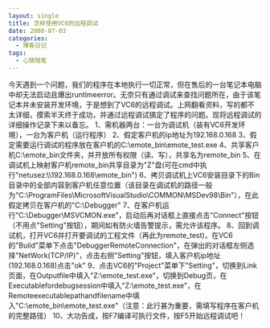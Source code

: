 ```yaml
---
layout: single
title: 怎样使用VC6的远程调试
date: 2008-07-03
categories:
  - 博客日记
tags:
  - 心情随笔
---
```


今天遇到一个问题，我们的程序在本地执行一切正常，但在售后的一台笔记本电脑中却无法启动且爆出runtimeerror。无奈只有通过调试来查找问题所在，由于该笔记本并未安装开发环境，于是想到了VC6的远程调试。上网翻看资料，写的都不太详细，摸索半天终于成功，并通过远程调试搞定了程序的问题。现将远程调试的详细操作记录下来以备忘。&nbsp;1、需机器两台：一台为调试机（装有VC6开发环境），一台为客户机（运行程序）&nbsp;2、假定客户机的ip地址为192.168.0.168&nbsp;3、假定需要运行调试的程序放在客户机的C&#58;\emote_bin\emote_test.exe&nbsp;4、共享客户机C&#58;\emote_bin文件夹，并开放所有权限（读、写），共享名为remote_bin&nbsp;5、在调试机上映射客户机remote_bin共享目录为\"Z\"盘(可在cmd中执行\"netusez&#58;\\\\192.168.0.168\emote_bin\")&nbsp;6、拷贝调试机上VC6安装目录下的Bin目录中的全部内容到客户机任意位置（该目录在调试机的路径一般为\"C&#58;\\ProgramFiles\\MicrosoftVisualStudio\\COMMON\\MSDev98\\Bin\"），在此假定拷贝在客户机的\"C&#58;\\Debugger\"&nbsp;7、在客户机运行\"C&#58;\\Debugger\\MSVCMON.exe\"，启动后再对话框上直接点击\"Connect\"按钮（不用点\"Setting\"按钮），期间如有防火墙告警提示，需允许该程序。&nbsp;8、回到调试机，打开VC6并打开要调试的工程文件（再此为remote_test)，在VC6的\"Build\"菜单下点击\"DebuggerRemoteConnection\"，在弹出的对话框左侧选择\"NetWork(TCP/IP)\"，点击右侧\"Setting\"按钮，填入客户机ip地址(192.168.0.168)点击\"ok\"&nbsp;9、点击VC6的\"Project\"菜单下\"Setting\"，切换到Link页面，在Outputfile中填入\"Z&#58;\emote_test.exe\"，切换到Debug页，在Executablefordebugsession中填入\"Z&#58;\emote_test.exe\"，在Remoteexecutablepathandfilename中填入\"C&#58;\emote_bin\emote_test.exe\"（注意：此行甚为重要，需填写程序在客户机的完整路径）&nbsp;10、大功告成，按F7编译可执行文件，按F5开始远程调试吧！
